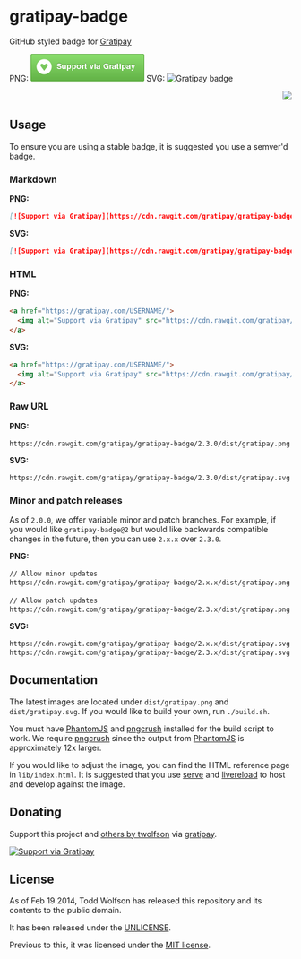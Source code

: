 # gratipay-badge

GitHub styled badge for [Gratipay][]

PNG: ![Gratipay badge][] SVG: ![Gratipay badge][svg-badge]

[Gratipay]: https://gratipay.com/
[Gratipay badge]: dist/gratipay.png
[svg-badge]: http://rawgit.com/gratipay/gratipay-badge/master/dist/gratipay.svg

<div style="text-align: right">
    <img src="http://rawgit.com/gratipay/gratipay-badge/master/dist/gratipay.svg" />
</div>

## Usage
To ensure you are using a stable badge, it is suggested you use a semver'd badge.

### Markdown
**PNG:**

```md
[![Support via Gratipay](https://cdn.rawgit.com/gratipay/gratipay-badge/2.3.0/dist/gratipay.png)](https://gratipay.com/USERNAME/)
```

**SVG:**

```md
[![Support via Gratipay](https://cdn.rawgit.com/gratipay/gratipay-badge/2.3.0/dist/gratipay.svg)](https://gratipay.com/USERNAME/)
```

### HTML
**PNG:**

```html
<a href="https://gratipay.com/USERNAME/">
  <img alt="Support via Gratipay" src="https://cdn.rawgit.com/gratipay/gratipay-badge/2.3.0/dist/gratipay.png"/>
</a>
```

**SVG:**

```html
<a href="https://gratipay.com/USERNAME/">
  <img alt="Support via Gratipay" src="https://cdn.rawgit.com/gratipay/gratipay-badge/2.3.0/dist/gratipay.svg"/>
</a>
```

### Raw URL
**PNG:**

```
https://cdn.rawgit.com/gratipay/gratipay-badge/2.3.0/dist/gratipay.png
```

**SVG:**

```
https://cdn.rawgit.com/gratipay/gratipay-badge/2.3.0/dist/gratipay.svg
```

### Minor and patch releases
As of `2.0.0`, we offer variable minor and patch branches. For example, if you would like `gratipay-badge@2` but would like backwards compatible changes in the future, then you can use `2.x.x` over `2.3.0`.

**PNG:**

```
// Allow minor updates
https://cdn.rawgit.com/gratipay/gratipay-badge/2.x.x/dist/gratipay.png

// Allow patch updates
https://cdn.rawgit.com/gratipay/gratipay-badge/2.3.x/dist/gratipay.png
```

**SVG:**

```
https://cdn.rawgit.com/gratipay/gratipay-badge/2.x.x/dist/gratipay.svg
https://cdn.rawgit.com/gratipay/gratipay-badge/2.3.x/dist/gratipay.svg
```

## Documentation
The latest images are located under `dist/gratipay.png` and `dist/gratipay.svg`. If you would like to build your own, run `./build.sh`.

You must have [PhantomJS][] and [pngcrush][] installed for the build script to work. We require [pngcrush][] since the output from [PhantomJS][] is approximately 12x larger.

If you would like to adjust the image, you can find the HTML reference page in `lib/index.html`. It is suggested that you use [serve][] and [livereload][] to host and develop against the image.

[PhantomJS]: http://phantomjs.org/
[pngcrush]: http://pmt.sourceforge.net/pngcrush/
[serve]: https://npmjs.org/package/serve
[livereload]: https://github.com/lepture/python-livereload

## Donating
Support this project and [others by twolfson][gratipay-twolfson] via [gratipay][gratipay-twolfson].

[![Support via Gratipay][gratipay]][gratipay-twolfson]

[gratipay]: https://cdn.rawgit.com/gratipay/gratipay-badge/2.3.0/dist/gratipay.png
[gratipay-twolfson]: https://gratipay.com/twolfson/

## License
As of Feb 19 2014, Todd Wolfson has released this repository and its contents to the public domain.

It has been released under the [UNLICENSE][].

[UNLICENSE]: UNLICENSE

Previous to this, it was licensed under the [MIT license][].

[MIT license]: https://github.com/gratipay/gratipay-badge/blob/ee5cc0ad6573ef6e80048c7229bc1b7c01942b4c/README.md#license
